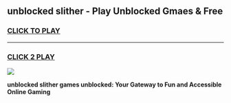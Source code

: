 
## unblocked slither - Play Unblocked Gmaes & Free
<h3>
<a href="https://news.freeplayer.one?title=unblocked_slither&ref=16F">CLICK TO PLAY</a></h3>
<hr>

<h3>
<a href="https://news.freeplayer.one?title=unblocked_slither&ref=16F">CLICK 2 PLAY</a>
  
</h3>

<a href="https://news.freeplayer.one?title=unblocked_slither&ref=16F/"><img src="https://clearcache.store/games.png"></a>


**unblocked slither games unblocked: Your Gateway to Fun and Accessible Online Gaming**
